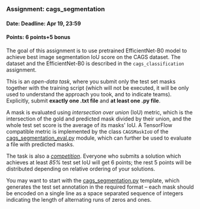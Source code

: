 ### Assignment: cags_segmentation
#### Date: Deadline: Apr 19, 23:59
#### Points: 6 points+5 bonus

The goal of this assignment is to use pretrained EfficientNet-B0 model to
achieve best image segmentation IoU score on the CAGS dataset.
The dataset and the EfficientNet-B0 is described in the `cags_classification`
assignment.

This is an _open-data task_, where you submit only the test set masks
together with the training script (which will not be executed, it will be
only used to understand the approach you took, and to indicate teams).
Explicitly, submit **exactly one .txt file** and **at least one .py file**.

A mask is evaluated using _intersection over union_ (IoU) metric, which is the
intersection of the gold and predicted mask divided by their union, and the
whole test set score is the average of its masks' IoU. A TensorFlow compatible
metric is implemented by the class `CAGSMaskIoU` of the
[cags_segmentation_eval.py](https://github.com/ufal/npfl114/tree/past-1920/labs/05/cags_segmentation_eval.py)
module, which can further be used to evaluate a file with predicted masks.

The task is also a [_competition_](#competitions). Everyone who submits
a solution which achieves at least _85%_ test set IoU will get 6 points;
the rest 5 points will be distributed depending on relative ordering of your
solutions.

You may want to start with the
[cags_segmentation.py](https://github.com/ufal/npfl114/tree/past-1920/labs/05/cags_segmentation.py)
template, which generates the test set annotation in the required format –
each mask should be encoded on a single line as a space separated sequence of
integers indicating the length of alternating runs of zeros and ones.
